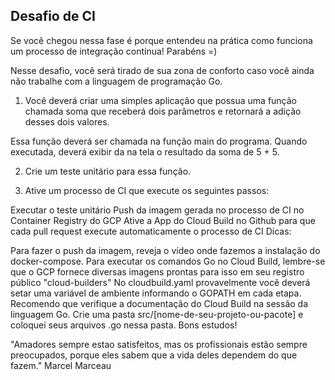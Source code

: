 ## Desafio de CI

Se você chegou nessa fase é porque entendeu na prática como funciona um processo de integração contínua! Parabéns =)

Nesse desafio, você será tirado de sua zona de conforto caso você ainda não trabalhe com a linguagem de programação Go.

1) Você deverá criar uma simples aplicação que possua uma função chamada soma que receberá dois parâmetros e retornará a adição desses dois valores.

Essa função deverá ser chamada na função main do programa. Quando executada, deverá exibir da na tela o resultado da soma de 5 + 5.

2) Crie um teste unitário para essa função.

3) Ative um processo de CI que execute os seguintes passos:

Executar o teste unitário
Push da imagem gerada no processo de CI no Container Registry do GCP
Ative a App do Cloud Build no Github para que cada pull request execute automaticamente o processo de CI
Dicas: 

Para fazer o push da imagem, reveja o vídeo onde fazemos a instalação do docker-compose.
Para executar os comandos Go no Cloud Build, lembre-se que o GCP fornece diversas imagens prontas para isso em seu registro público "cloud-builders"
No cloudbuild.yaml provavelmente você deverá setar uma variável de ambiente informando o GOPATH em cada etapa. Recomendo que verifique a documentação do Cloud Build na sessão da linguagem Go.
Crie uma pasta src/[nome-de-seu-projeto-ou-pacote] e coloquei seus arquivos .go nessa pasta.
Bons estudos!

"Amadores sempre estao satisfeitos, mas os profissionais estão sempre preocupados, porque eles sabem que a vida deles dependem do que fazem." Marcel Marceau
